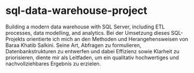 # sql-data-warehouse-project
Building a modern data warehouse with SQL Server, including ETL processes, data modelling, and analytics.
Bei der Umsetzung dieses SQL-Projekts orientierte ich mich an den Methoden und Herangehensweisen von Baraa Khatib Salkini. Seine Art, Abfragen zu formulieren, Datenbankstrukturen zu entwerfen und dabei Effizienz sowie Klarheit zu priorisieren, diente mir als Leitfaden, um ein qualitativ hochwertiges und nachvollziehbares Ergebnis zu erzielen.
